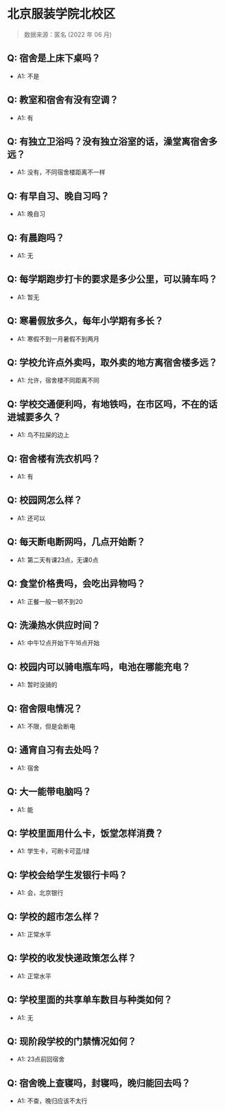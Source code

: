 # 北京服装学院北校区

> 数据来源：匿名 (2022 年 06 月)

## Q: 宿舍是上床下桌吗？

- A1: 不是

## Q: 教室和宿舍有没有空调？

- A1: 有

## Q: 有独立卫浴吗？没有独立浴室的话，澡堂离宿舍多远？

- A1: 没有，不同宿舍楼距离不一样

## Q: 有早自习、晚自习吗？

- A1: 晚自习

## Q: 有晨跑吗？

- A1: 无

## Q: 每学期跑步打卡的要求是多少公里，可以骑车吗？

- A1: 暂无

## Q: 寒暑假放多久，每年小学期有多长？

- A1: 寒假不到一月暑假不到两月

## Q: 学校允许点外卖吗，取外卖的地方离宿舍楼多远？

- A1: 允许，宿舍楼不同距离不同

## Q: 学校交通便利吗，有地铁吗，在市区吗，不在的话进城要多久？

- A1: 鸟不拉屎的边上

## Q: 宿舍楼有洗衣机吗？

- A1: 有

## Q: 校园网怎么样？

- A1: 还可以

## Q: 每天断电断网吗，几点开始断？

- A1: 第二天有课23点，无课0点

## Q: 食堂价格贵吗，会吃出异物吗？

- A1: 正餐一般一顿不到20

## Q: 洗澡热水供应时间？

- A1: 中午12点开始下午16点开始

## Q: 校园内可以骑电瓶车吗，电池在哪能充电？

- A1: 暂时没骑的

## Q: 宿舍限电情况？

- A1: 不限，但是会断电

## Q: 通宵自习有去处吗？

- A1: 宿舍

## Q: 大一能带电脑吗？

- A1: 能

## Q: 学校里面用什么卡，饭堂怎样消费？

- A1: 学生卡，可刷卡可蓝/绿

## Q: 学校会给学生发银行卡吗？

- A1: 会，北京银行

## Q: 学校的超市怎么样？

- A1: 正常水平

## Q: 学校的收发快递政策怎么样？

- A1: 正常水平

## Q: 学校里面的共享单车数目与种类如何？

- A1: 无

## Q: 现阶段学校的门禁情况如何？

- A1: 23点前回宿舍

## Q: 宿舍晚上查寝吗，封寝吗，晚归能回去吗？

- A1: 不查，晚归应该不太行

